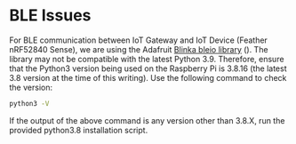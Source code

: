 # BLE Issues

For BLE communication between IoT Gateway and IoT Device (Feather nRF52840 Sense), we are using the Adafruit [Blinka bleio library](https://github.com/adafruit/Adafruit\_Blinka\_bleio) (). The library may not be compatible with the latest Python 3.9. Therefore, ensure that the Python3 version being used on the Raspberry Pi is 3.8.16 (the latest 3.8 version at the time of this writing). Use the following command to check the version:

```bash
python3 -V
```

If the output of the above command is any version other than 3.8.X, run the provided python3.8 installation script.&#x20;

